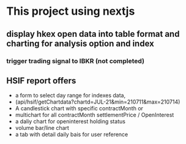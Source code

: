 # This project using nextjs
## display hkex open data into table format and charting for analysis option and index 

### trigger trading signal to IBKR (not completed)

## HSIF report offers
* a form to select day range for indexes data, 
* (api/hsif/getChartdata?chartd=JUL-21&min=210711&max=210714)
* A candlestick chart with specific contractMonth or
* multichart for all contractMonth settlementPrice / OpenInterest
* a daliy chart for openinterest holding status
* volume bar/line chart
* a tab with detail daily bais for user reference